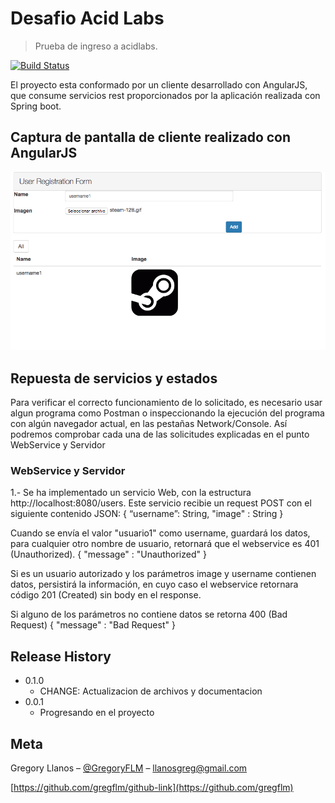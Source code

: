# Desafio Acid Labs
> Prueba de ingreso a acidlabs.

[![Build Status][travis-image]][travis-url]

El proyecto esta conformado por un cliente desarrollado con AngularJS, que consume servicios rest proporcionados por la aplicación realizada con Spring boot.

## Captura de pantalla de cliente realizado con AngularJS 

![](ss_proyecto.png)



## Repuesta de servicios y estados

Para verificar el correcto funcionamiento de lo solicitado, es necesario usar algun programa como Postman o inspeccionando la ejecución del programa con algún navegador actual, en las pestañas Network/Console. Así podremos comprobar cada una de las solicitudes explicadas en el punto WebService y Servidor

### WebService y Servidor

1.- Se ha implementado un servicio Web, con la estructura http://localhost:8080/users. Este servicio recibie un request POST con el siguiente contenido JSON:
{
  “username”: String,
  "image"   : String
}

Cuando se envía el valor "usuario1" como username, guardará los datos, para cualquier otro nombre de usuario, retornará que el webservice es 401 (Unauthorized).
{
  "message" : "Unauthorized"
}

Si es un usuario autorizado y los parámetros image y username contienen datos,  persistirá la información, en cuyo caso el webservice retornara código 201 (Created) sin body en el response.

Si alguno de los parámetros no contiene datos se retorna 400 (Bad Request)
{
  "message" : "Bad Request"
}



## Release History

* 0.1.0
    * CHANGE: Actualizacion de archivos y documentacion
* 0.0.1
    * Progresando en el proyecto

## Meta

Gregory Llanos – [@GregoryFLM](https://twitter.com/GregoryFLM) – llanosgreg@gmail.com


[https://github.com/gregflm/github-link](https://github.com/gregflm)

[npm-image]: https://img.shields.io/npm/v/datadog-metrics.svg?style=flat-square
[npm-url]: https://npmjs.org/package/datadog-metrics
[npm-downloads]: https://img.shields.io/npm/dm/datadog-metrics.svg?style=flat-square
[travis-image]: https://img.shields.io/travis/dbader/node-datadog-metrics/master.svg?style=flat-square
[travis-url]: https://travis-ci.org/dbader/node-datadog-metrics
